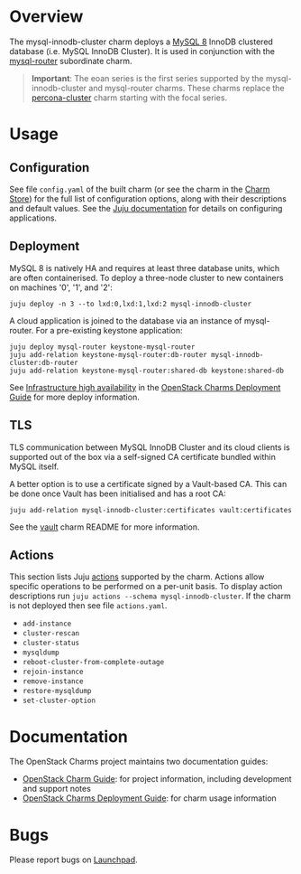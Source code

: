 # Overview

The mysql-innodb-cluster charm deploys a [MySQL 8][upstream-mysql8] InnoDB
clustered database (i.e. MySQL InnoDB Cluster). It is used in conjunction with
the [mysql-router][mysql-router-charm] subordinate charm.

> **Important**: The eoan series is the first series supported by the
  mysql-innodb-cluster and mysql-router charms. These charms replace the
  [percona-cluster][percona-cluster-charm] charm starting with the focal
  series.

# Usage

## Configuration

See file `config.yaml` of the built charm (or see the charm in the [Charm
Store][mysql-innodb-cluster-charm]) for the full list of configuration options,
along with their descriptions and default values. See the [Juju
documentation][juju-docs-config-apps] for details on configuring applications.

## Deployment

MySQL 8 is natively HA and requires at least three database units, which are
often containerised. To deploy a three-node cluster to new containers on
machines '0', '1', and '2':

    juju deploy -n 3 --to lxd:0,lxd:1,lxd:2 mysql-innodb-cluster

A cloud application is joined to the database via an instance of mysql-router.
For a pre-existing keystone application:

    juju deploy mysql-router keystone-mysql-router
    juju add-relation keystone-mysql-router:db-router mysql-innodb-cluster:db-router
    juju add-relation keystone-mysql-router:shared-db keystone:shared-db

See [Infrastructure high availability][cdg-app-ha-mysql8] in the [OpenStack
Charms Deployment Guide][cdg] for more deploy information.

## TLS

TLS communication between MySQL InnoDB Cluster and its cloud clients is
supported out of the box via a self-signed CA certificate bundled within MySQL
itself.

A better option is to use a certificate signed by a Vault-based CA. This can be
done once Vault has been initialised and has a root CA:

    juju add-relation mysql-innodb-cluster:certificates vault:certificates

See the [vault][vault-charm-readme] charm README for more information.

## Actions

This section lists Juju [actions][juju-docs-actions] supported by the charm.
Actions allow specific operations to be performed on a per-unit basis. To
display action descriptions run `juju actions --schema mysql-innodb-cluster`.
If the charm is not deployed then see file `actions.yaml`.

* `add-instance`
* `cluster-rescan`
* `cluster-status`
* `mysqldump`
* `reboot-cluster-from-complete-outage`
* `rejoin-instance`
* `remove-instance`
* `restore-mysqldump`
* `set-cluster-option`

# Documentation

The OpenStack Charms project maintains two documentation guides:

* [OpenStack Charm Guide][cg]: for project information, including development
  and support notes
* [OpenStack Charms Deployment Guide][cdg]: for charm usage information

# Bugs

Please report bugs on [Launchpad][lp-bugs-charm-mysql-innodb-cluster].

<!-- LINKS -->

[cg]: https://docs.openstack.org/charm-guide
[cdg]: https://docs.openstack.org/project-deploy-guide/charm-deployment-guide
[lp-bugs-charm-mysql-innodb-cluster]: https://bugs.launchpad.net/charm-mysql-innodb-cluster/+filebug
[juju-docs-actions]: https://jaas.ai/docs/actions
[percona-cluster-charm]: https://jaas.ai/percona-cluster
[mysql-innodb-cluster-charm]: https://jaas.ai/mysql-innodb-cluster
[mysql-router-charm]: https://jaas.ai/mysql-router
[vault-charm-readme]: https://opendev.org/openstack/charm-vault/src/branch/master/src/README.md
[upstream-mysql8]: https://dev.mysql.com/doc/refman/8.0/en/mysql-innodb-cluster-userguide.html
[cdg-app-ha-mysql8]: https://docs.openstack.org/project-deploy-guide/charm-deployment-guide/latest/app-ha.html#mysql-8
[juju-docs-config-apps]: https://juju.is/docs/configuring-applications
